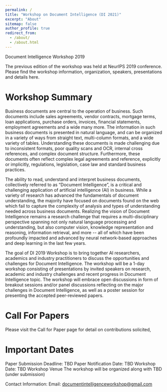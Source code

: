```yaml
---
permalink: /
title: "Workshop on Document Intelligence (DI 2021)"
excerpt: "About"
sitemap: false
author_profile: true
redirect_from: 
  - /about/
  - /about.html
---
```


Document Intelligence Workshop 2019

The previous edition of the workshop was held at NeurIPS 2019 conference. Please find the workshop information, organization, speakers, presentations and details here.  

# Workshop Summary

Business documents are central to the operation of business. Such documents
include sales agreements, vendor contracts, mortgage terms, loan applications,
purchase orders, invoices, financial statements, employment agreements and a
wide many more. The information in such business documents is presented in
natural language, and can be organized in a variety of ways from straight text,
multi-column formats, and a wide variety of tables. Understanding these
documents is made challenging due to inconsistent formats, poor quality scans
and OCR, internal cross references, and complex document structure.
Furthermore, these documents often reflect complex legal agreements and
reference, explicitly or implicitly, regulations, legislation, case law and
standard business practices.

The ability to read, understand and interpret business documents, collectively
referred to as “Document Intelligence”, is a critical and challenging
application of artificial intelligence (AI) in business. While a variety of
research has advanced the fundamentals of document understanding, the majority
have focused on documents found on the web which fail to capture the complexity
of analysis and types of understanding needed across business documents.
Realizing the vision of Document Intelligence remains a research challenge that
requires a multi-disciplinary perspective spanning not only natural language
processing and understanding, but also computer vision, knowledge
representation and reasoning, information retrieval, and more -- all of which
have been profoundly impacted and advanced by neural network-based approaches
and deep learning in the last few years.  

The goal of DI 2019 Workshop is to bring together AI researchers, academics and
industry practitioners to discuss the opportunities and challenges for Document
Intelligence. The workshop will be a 1-day workshop consisting of presentations
by invited speakers on research, academic and industry challenges and recent
progress in Document Intelligence topic. The workshop will embrace open
discussions in form of breakout sessions and/or panel discussions reflecting on
the major challenges in Document Intelligence, as well as a poster session for
presenting the accepted peer-reviewed papers.  

# Call For Papers

 Please visit the Call for Paper page for detail on contributions solicited,

# Important Dates

Paper Submission Deadline: TBD
Paper Notification Date: TBD
Workshop Date: TBD
Workshop Venue
The workshop will be organized along with TBD (under submission)

Contact Information:
Email: documentintelligenceworkshop@gmail.com
